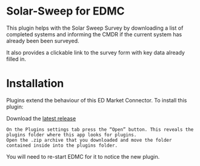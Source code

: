 # Solar-Sweep for EDMC

This plugin helps with the Solar Sweep Survey by downloading a list of completed systems and informing the CMDR if the current system has already been been surveyed.

It also provides a clickable link to the survey form with key data already filled in.

# Installation

Plugins extend the behaviour of this ED Market Connector. To install this plugin:

Download the [latest release](https://github.com/canonn-science/EDMC-Solar-Sweep/releases)

    On the Plugins settings tab press the “Open” button. This reveals the plugins folder where this app looks for plugins.
    Open the .zip archive that you downloaded and move the folder contained inside into the plugins folder.

You will need to re-start EDMC for it to notice the new plugin.

